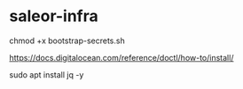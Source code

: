 # saleor-infra



chmod +x bootstrap-secrets.sh

https://docs.digitalocean.com/reference/doctl/how-to/install/


sudo apt install jq -y